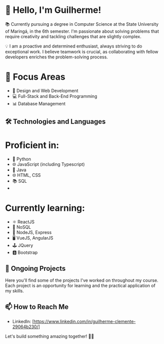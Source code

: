 # 👋 Hello, I'm Guilherme!

📚 Currently pursuing a degree in Computer Science at the State University of Maringá, in the 6th semester. I'm passionate about solving problems that require creativity and tackling challenges that are slightly complex.

💡 I am a proactive and determined enthusiast, always striving to do exceptional work. I believe teamwork is crucial, as collaborating with fellow developers enriches the problem-solving process.

# 🚀 Focus Areas

- 🎨 Design and Web Development
- 💻 Full-Stack and Back-End Programming
- 📊 Database Management

## 🛠️ Technologies and Languages

# Proficient in:

- 🐍 Python
- 🌐 JavaScript (including Typescript)
- 🍵 Java
- 🌐 HTML, CSS
- 📚 SQL
- 
# Currently learning:

- ⚛️ ReactJS
- 📄 NoSQL
- 🚀 NodeJS, Express
- 🖥️ VueJS, AngularJS
- 🕹️ JQuery
- 🅱️ Bootstrap

## 🚧 Ongoing Projects
Here you'll find some of the projects I've worked on throughout my course. Each project is an opportunity for learning and the practical application of my skills.

## 📫 How to Reach Me
- LinkedIn: [https://www.linkedin.com/in/guilherme-clemente-29064b230/]

Let's build something amazing together! 🚀✨
